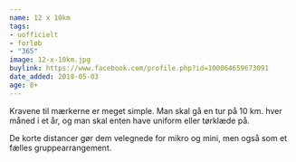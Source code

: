 ```yaml
---
name: 12 x 10km
tags:
- uofficielt
- forløb
- "365"
image: 12-x-10km.jpg
buylink: https://www.facebook.com/profile.php?id=100064659673091
date_added: 2018-05-03
age: 8+
---
```

Kravene til mærkerne er meget simple. Man skal gå en tur på 10 km. hver måned i et år, og man skal enten have uniform eller tørklæde på.

De korte distancer gør dem velegnede for mikro og mini, men også som et fælles gruppearrangement.
